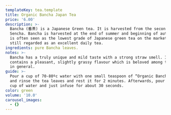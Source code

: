 ```yaml
---
templateKey: tea.template
title: Organic Bancha Japan Tea
price: '6.00'
description: >-
  Bancha (番茶) is a Japanese Green tea. It is harvested from the second flush of
  Sencha. Bancha is harvested at the end of summer and beginning of autumn. It
  is often seen as the lowest grade of Japanese green tea on the market, yet is
  still regarded as an excellent daily tea.
ingredients: pure Bancha leaves.
notes: >-
  Bancha has a truly unique and mild taste with a strong straw smell. It
  contains a pleasant, slightly grassy flavour which is beloved among tea lovers
  in general.
guide: >-
  Pour a cup of 70-80ºc water with one small teaspoon of “Organic Bancha Japan”,
  and rinse the tea leaves and rest it for 2 minutes. Afterwards, pour another
  cup of water and just infuse for about 30 seconds.
color: green
volume: '10.0'
carousel_images:
  - {}
---
```


